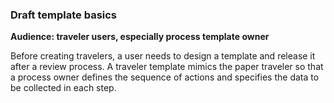 ### Draft template basics

**Audience: traveler users, especially process template owner**

Before creating travelers, a user needs to design a template and release it after a review process. A traveler template mimics the paper traveler so that a process owner defines the sequence of actions and specifies the data to be collected in each step.
